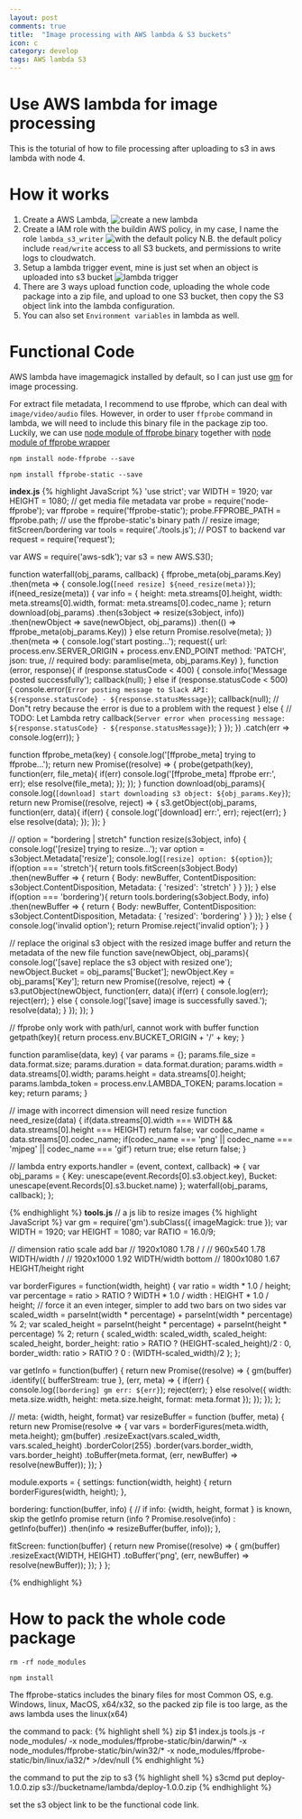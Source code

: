 ```yaml
---
layout: post
comments: true
title:  "Image processing with AWS lambda & S3 buckets"
icon: c
category: develop
tags: AWS lambda S3
---
```


# Use AWS lambda for image processing
This is the toturial of how to file processing after uploading to s3 in aws lambda with node 4.

# How it works
1. Create a AWS Lambda,
![create a new lambda]({{"/images/posts/lambda/new_lambda.png"}})
2. Create a IAM role with the buildin AWS policy, in my case, I name the role `lambda_s3_writer`
![with the default policy]({{"/images/posts/lambda/aws_policy.png"}})
N.B. the default policy include `read/write` access to all S3 buckets, and permissions to write logs to cloudwatch.
3. Setup a lambda trigger event, mine is just set when an object is uploaded into s3 bucket
![lambda trigger]({{"/images/posts/lambda/trigger.png"}})
4. There are 3 ways upload function code, uploading the whole code package into a zip file, and upload to one S3 bucket, then copy the S3 object link into the lambda configuration.
5. You can also set `Environment variables` in lambda as well.

# Functional Code

AWS lambda have imagemagick installed by default, so I can just use [gm][gm-github] for image processing.

For extract file metadata, I recommend to use ffprobe, which can deal with `image/video/audio` files. However, in order to user `ffprobe` command in lambda, we will need to include this binary file in the package zip too. Luckily, we can use [node module of ffprobe binary][ffprobe-binary] together with [node module of ffprobe wrapper][ffprobe-github]

`npm install node-ffprobe --save`

`npm install ffprobe-static --save`

**index.js**
{% highlight JavaScript %}
'use strict';
var WIDTH = 1920;
var HEIGHT = 1080;
// get media file metadata
var probe = require('node-ffprobe');
var ffprobe = require('ffprobe-static');
probe.FFPROBE_PATH = ffprobe.path; // use the ffprobe-static's binary path
// resize image; fitScreen/bordering
var tools = require('./tools.js');
// POST to backend
var request = require('request');

var AWS = require('aws-sdk');
var s3 = new AWS.S3();

function waterfall(obj_params, callback) {
  ffprobe_meta(obj_params.Key)
    .then(meta => {
      console.log(`[need resize] ${need_resize(meta)}`);
      if(need_resize(meta)) {
        var info = {
          height: meta.streams[0].height,
          width: meta.streams[0].width,
          format: meta.streams[0].codec_name
        };
        return download(obj_params)
                 .then(s3object => resize(s3object, info))
                 .then(newObject => save(newObject, obj_params))
                 .then(() => ffprobe_meta(obj_params.Key))
      }
      else
        return Promise.resolve(meta);
    })
    .then(meta => {
      console.log('start posting...');
      request({
        url: process.env.SERVER_ORIGIN + process.env.END_POINT
        method: 'PATCH',
        json: true,   // required
        body: paramlise(meta, obj_params.Key)
      }, function (error, response){
        if (response.statusCode < 400) {
          console.info('Message posted successfully');
          callback(null);
        } else if (response.statusCode < 500) {
          console.error(`Error posting message to Slack API: ${response.statusCode} - ${response.statusMessage}`);
          callback(null);  // Don"t retry because the error is due to a problem with the request
        } else {
          // TODO: Let Lambda retry
          callback(`Server error when processing message: ${response.statusCode} - ${response.statusMessage}`);
        }
      });
    })
    .catch(err => console.log(err));
}

function ffprobe_meta(key) {
  console.log('[ffprobe_meta] trying to ffprobe...');
  return new Promise((resolve) => {
    probe(getpath(key), function(err, file_meta){
      if(err)
        console.log('[ffprobe_meta] ffprobe err:', err);
      else
        resolve(file_meta);
    });
  });
}
function download(obj_params){
  console.log(`[download] start downloading s3 object: ${obj_params.Key}`);
  return new Promise((resolve, reject) => {
    s3.getObject(obj_params, function(err, data){
      if(err) {
        console.log('[download] err:', err);
        reject(err);
      }
      else
        resolve(data);
    });
  });
}

// option = "bordering | stretch"
function resize(s3object, info) {
  console.log('[resize] trying to resize...');
  var option = s3object.Metadata['resize'];
  console.log(`[resize] option: ${option}`);
  if(option === 'stretch'){
    return tools.fitScreen(s3object.Body)
             .then(newBuffer => {
               return {
                 Body: newBuffer,
                 ContentDisposition: s3object.ContentDisposition,
                 Metadata: { 'resized': 'stretch' }
               }
             });
  }
  else if(option === 'bordering'){
    return tools.bordering(s3object.Body, info)
             .then(newBuffer => {
               return {
                 Body: newBuffer,
                 ContentDisposition: s3object.ContentDisposition,
                 Metadata: { 'resized': 'bordering' }
               }
             });
  }
  else {
    console.log('invalid option');
    return Promise.reject('invalid option');
  }
}

// replace the original s3 object with the resized image buffer and return the metadata of the new file
function save(newObject, obj_params){
  console.log('[save] replace the s3 object with resized one');
  newObject.Bucket = obj_params['Bucket'];
  newObject.Key = obj_params['Key'];
  return new Promise((resolve, reject) => {
    s3.putObject(newObject, function(err, data){
      if(err) {
        console.log(err);
        reject(err);
      }
      else {
        console.log('[save] image is successfully saved.');
        resolve(data);
      }
    });
  });
}

// ffprobe only work with path/url, cannot work with buffer
function getpath(key){
  return process.env.BUCKET_ORIGIN + '/' + key;
}

function paramlise(data, key) {
  var params = {};
  params.file_size = data.format.size;
  params.duration = data.format.duration;
  params.width = data.streams[0].width;
  params.height = data.streams[0].height;
  params.lambda_token = process.env.LAMBDA_TOKEN;
  params.location = key;
  return params;
}

// image with incorrect dimension will need resize
function need_resize(data) {
  if(data.streams[0].width === WIDTH && data.streams[0].height === HEIGHT)
    return false;
  var codec_name = data.streams[0].codec_name;
  if(codec_name === 'png' || codec_name === 'mjpeg' || codec_name === 'gif')
    return true;
  else
    return false;
}

// lambda entry
exports.handler = (event, context, callback) => {
  var obj_params = {
    Key: unescape(event.Records[0].s3.object.key),
    Bucket: unescape(event.Records[0].s3.bucket.name)
  };
  waterfall(obj_params, callback);
};

{% endhighlight %}
**tools.js** // a js lib to resize images
{% highlight JavaScript %}
var gm = require('gm').subClass({ imageMagick: true });
var WIDTH = 1920;
var HEIGHT = 1080;
var RATIO = 16.0/9;

// dimension     ratio        scale          add bar
// 1920x1080     1.78         /              /
// 960x540       1.78         WIDTH/width    /
// 1920x1000     1.92         WIDTH/width    bottom
// 1800x1080     1.67         HEIGHT/height  right

var borderFigures = function(width, height) {
  var ratio = width * 1.0 / height;
  var percentage = ratio > RATIO ? WIDTH * 1.0 / width : HEIGHT * 1.0 / height;
  // force it an even integer, simpler to add two bars on two sides
  var scaled_width = parseInt(width * percentage) + parseInt(width * percentage) % 2;
  var scaled_height = parseInt(height * percentage) + parseInt(height * percentage) % 2;
  return {
    scaled_width: scaled_width,
    scaled_height: scaled_height,
    border_height: ratio > RATIO ? (HEIGHT-scaled_height)/2 : 0,
    border_width: ratio > RATIO ? 0 : (WIDTH-scaled_width)/2
  };
};

var getInfo = function(buffer) {
  return new Promise((resolve) => {
      gm(buffer)
        .identify({ bufferStream: true }, (err, meta) => {
          if(err) {
            console.log(`[bordering] gm err: ${err}`);
            reject(err);
          }
          else
            resolve({
              width: meta.size.width,
              height: meta.size.height,
              format: meta.format
            });
        });
  });
};

// meta: {width, height, format}
var resizeBuffer = function (buffer, meta) {
  return new Promise(resolve => {
    var vars = borderFigures(meta.width, meta.height);
    gm(buffer)
      .resizeExact(vars.scaled_width, vars.scaled_height)
      .borderColor(255)
      .border(vars.border_width, vars.border_height)
      .toBuffer(meta.format, (err, newBuffer) => resolve(newBuffer));
  });
}

module.exports = {
  settings: function(width, height) {
    return borderFigures(width, height);
  },

  bordering: function(buffer, info) {
    // if info: {width, height, format } is known, skip the getInfo promise
    return (info ? Promise.resolve(info) : getInfo(buffer))
           .then(info => resizeBuffer(buffer, info));
  },

  fitScreen: function(buffer) {
    return new Promise((resolve) => {
      gm(buffer)
        .resizeExact(WIDTH, HEIGHT)
        .toBuffer('png', (err, newBuffer) => resolve(newBuffer));
    });
  }
};


{% endhighlight %}

# How to pack the whole code package

`rm -rf node_modules`

`npm install`

The ffprobe-statics includes the binary files for most Common OS, e.g. Windows, linux, MacOS, x64/x32, so the packed zip file is too large, as the aws lambda uses the linux(x64)

the command to pack:
{% highlight shell %}
zip $1 index.js tools.js -r node_modules/ -x node_modules/ffprobe-static/bin/darwin/\* -x node_modules/ffprobe-static/bin/win32/\* -x node_modules/ffprobe-static/bin/linux/ia32/\* >/dev/null
{% endhighlight %}

the command to put the zip to s3
{% highlight shell %}
s3cmd put deploy-1.0.0.zip s3://bucketname/lambda/deploy-1.0.0.zip
{% endhighlight %}

set the s3 object link to be the functional code link.

[gm-github]:https://github.com/aheckmann/gm
[ffprobe-github]:https://github.com/ListenerApproved/node-ffprobe
[ffprobe-binary]:https://github.com/joshwnj/ffprobe-static
